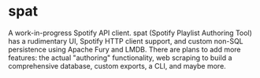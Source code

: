 # spat

A work-in-progress Spotify API client.  spat (Spotify Playlist Authoring Tool) has a rudimentary UI, Spotify HTTP
client support, and custom non-SQL persistence using Apache Fury and LMDB.  There are plans to add more features:
the actual "authoring" functionality, web scraping to build a comprehensive database, custom exports, a CLI,
and maybe more.